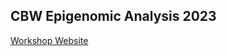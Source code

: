 ## CBW Epigenomic Analysis 2023

[Workshop Website](http://bioinformaticsdotca.github.io/EPI_2023)

